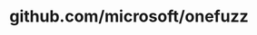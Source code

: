 ---
layout: post
title: github.com/microsoft/onefuzz
categories: link
tags: [انگلیسی, برنامه‌نویسی]
---